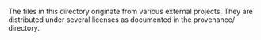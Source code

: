The files in this directory originate from various external projects.
They are distributed under several licenses as documented in the provenance/ directory.
